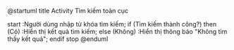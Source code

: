 @startuml
title Activity Tìm kiếm toàn cục

start
:Người dùng nhập từ khóa tìm kiếm;
if (Tìm kiếm thành công?) then (Có)
  :Hiển thị kết quả tìm kiếm;
else (Không)
  :Hiển thị thông báo "Không tìm thấy kết quả";
endif
stop
@enduml
